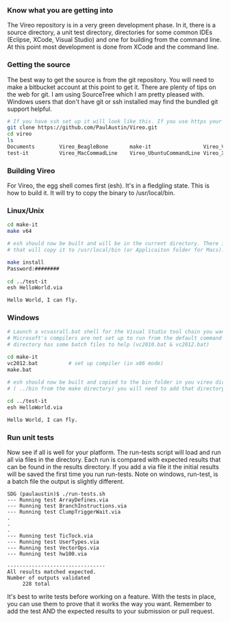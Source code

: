 ### Know what you are getting into ###
The Vireo repository is in a very green development phase. In it, there is a source directory, a unit test directory, directories for some common IDEs (Eclipse, XCode, Visual Studio) and one for building from the command line. At this point most development is done from XCode and the command line.

### Getting the source
The best way to get the source is from the git repository. You will need to make a bitbucket account at this point to get it. 
There are plenty of tips on the web for git. I am using SourceTree which I am pretty pleased with. Windows users that don't have git or ssh installed may find the bundled git support helpful. 

```bash
# If you have ssh set up it will look like this. If you use https your account name will also be included. 
git clone https://github.com/PaulAustin/Vireo.git
cd vireo
ls
Documents        Vireo_BeagleBone       make-it                 Vireo_VS2012   bin
test-it          Vireo_MacCommadLine	Vireo_UbuntuCommandLine	Vireo_XCode    source
```

### Building Vireo

For Vireo, the egg shell comes first (esh). It's in a fledgling state. This is how to build it.
It will try to copy the binary to /usr/local/bin. 

### Linux/Unix
```bash
cd make-it
make v64

# esh should now be built and will be in the current directory. There is a make instal option
# that will copy it to /usr/local/bin (or Applicaiton folder for Macs). It is there for you convience 

make install
Password:########
 
cd ../test-it
esh HelloWorld.via

Hello World, I can fly.
```

### Windows 
```bash
# Launch a vcvasrall.bat shell for the Visual Studio tool chain you want to use (32 or 64 bit).
# Microsoft's compilers are not set up to run from the default command line shell. The make-it 
# directory has some batch files to help (vc2010.bat & vc2012.bat)

cd make-it
vc2012.bat          # set up compiler (in x86 mode) 
make.bat

# esh should now be built and copied to the bin folder in you vireo directory 
# ( ../bin from the make directory) you will need to add that directory to you system path. 
 
cd ../test-it
esh HelloWorld.via 

Hello World, I can fly.
```
### Run unit tests ###
Now see if all is well for your platform. The run-tests script will load and run all via files in the directory.
Each run is compared with expected results that can be found in the results directory. If you add a via file it the initial results will be saved the first time you run run-tests. Note on windows, run-test, is a batch file the output is slightly different.

```
SDG (paulaustin)$ ./run-tests.sh 
--- Running test ArrayDefines.via
--- Running test BranchInstructions.via
--- Running test ClumpTriggerWait.via
.
.
.
--- Running test TicTock.via
--- Running test UserTypes.via
--- Running test VectorOps.via
--- Running test hw100.via

--------------------------------
All results matched expected.
Number of outputs validated
     228 total
```

It's best to write tests before working on a feature. With the tests in place, you can use them to prove that it works the way you want. Remember to add the test AND the expected results to your submission or pull request.
